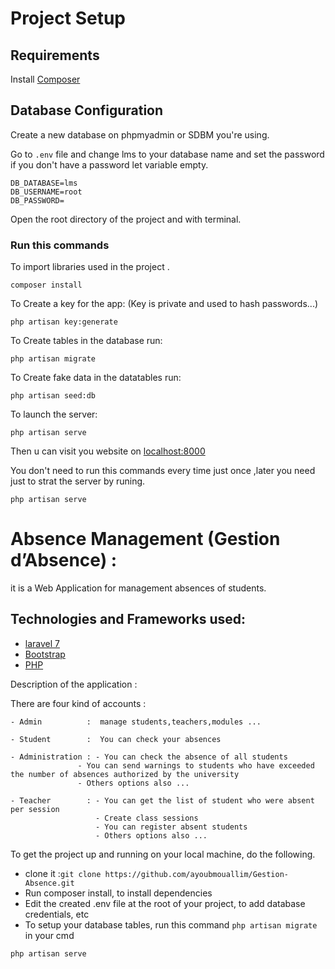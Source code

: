 # Project Setup

## Requirements

Install [Composer](https://getcomposer.org/Composer-Setup.exe)

## Database Configuration

Create a new database on phpmyadmin or SDBM you're using.

Go to `.env` file and change lms to your database name and set the password if you don't have a password let variable empty.

```
DB_DATABASE=lms
DB_USERNAME=root
DB_PASSWORD=
```

Open the root directory of the project and with terminal.

### **Run this commands**

To import libraries used in the project .

```
composer install
```

To Create a key for the app: (Key is private and used to hash passwords...)

```
php artisan key:generate
```

To Create tables in the database run:

```
php artisan migrate
```

To Create fake data in the datatables run:

```
php artisan seed:db
```

To launch the server:

```
php artisan serve
```

Then u can visit you website on [localhost:8000](https://localhost:8000)

You don't need to run this commands every time just once ,later you need just to strat the server by runing.

```
php artisan serve
```

# Absence Management (Gestion d’Absence) :

it is a Web Application for management absences of students.

## Technologies and Frameworks used:

-   [laravel 7](https://laravel.com/)
-   [Bootstrap](https://getbootstrap.com/)
-   [PHP](https://www.php.net/)

Description of the application :

There are four kind of accounts :

    - Admin          :  manage students,teachers,modules ...

    - Student        :  You can check your absences

    - Administration : - You can check the absence of all students
    	           - You can send warnings to students who have exceeded the number of absences authorized by the university
    	           - Others options also ...

    - Teacher        : - You can get the list of student who were absent per session
                       - Create class sessions
                       - You can register absent students
                       - Others options also ...

To get the project up and running on your local machine, do the following.

-   clone it :`git clone https://github.com/ayoubmouallim/Gestion-Absence.git`
-   Run composer install, to install dependencies
-   Edit the created .env file at the root of your project, to add database credentials, etc
-   To setup your database tables, run this command `php artisan migrate `in your cmd

```
php artisan serve
```
